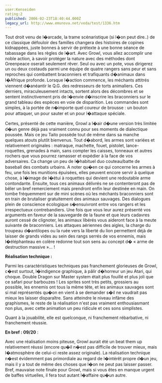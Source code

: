 ```yaml
---
user:Kenseiden
rating:2
published: 2006-02-23T18:40:44.000Z
legacy_url: http://www.emunova.net/veda/test/1336.htm
---
```

Tout droit venu de l�arcade, la trame scénaristique (si l�on peut dire..) de ce classique défouloir des familles changera des histoires de copines kidnappées, juste bonnes à servir de prétexte à une bonne séance de tabassage dans les règles de l�art. Avec Growl, vous allez accomplir une noble action, à savoir protéger la nature avec des méthodes dont Greenpeace oserait seulement rêver. Seul ou avec un pote, vous dirigerez un ou deux costauds parmi une équipe de quatre rangers sans peur et sans reproches qui combattent braconniers et trafiquants d�animaux dans l�Afrique profonde. Lorsque l�action commence, les méchants attitrés viennent d�anéantir le Q.G. des redresseurs de torts animaliers. Ces derniers, miraculeusement intacts, sortent alors des décombres et se sentent instinctivement pris de l�envie d�inscrire les braconniers sur le grand tableau des espèces en voie de disparition. Les commandes sont simples, à la portée de n�importe quel coureur de brousse : un bouton pour attaquer, un pour sauter et un pour l�attaque spéciale.   

  

Certes, présenté de cette manière, Growl a l�air d�une version très limitée d�un genre déjà pas vraiment connu pour ses moments de dialectique poussée. Mais ce jeu Taito possède tout de même dans sa manche quelques atouts plutôt bienvenus. Tout d�abord, les armes sont variées et relativement originales : matraque, machette, fouet, pistolet, lance-roquettes, grenades à main, sans compter les caisses, tonneaux et autres rochers que vous pourrez ramasser et expédier à la face de vos adversaires. Ca change un peu de l�habituel duo couteau/batte de baseball des combats urbains. A noter qu�en ce qui concerne les armes à feu, une fois les munitions épuisées, elles peuvent encore servir à quelque chose, à l�image de l�étui à roquettes qui devient une redoutable arme contondante. Ensuite, tous ces animaux délivrés ne se contenteront pas de bêler un bref remerciement mais prendront enfin leur destinée en main. On tombe fréquemment sur de mini scènes où les méchants braconniers sont en train de brutaliser gratuitement des animaux sauvages. Des dialogues plein de conscience écologique s�ensuivront entre vos rangers et les irrespectueux contrebandiers. Une fois que vous leur aurez présenté vos arguments en faveur de la sauvegarde de la faune et que leurs cadavres auront cessé de clignoter, les animaux libérés vous aideront face à la meute suivante de braconniers. Les attaques aériennes des aigles, la charge du troupeau d�antilopes ou la ruée vers la liberté du lion permettent déjà de laisser de grands vides au sein des rangs serrés de vos ennemis, mais l�éléphanteau en colère redonne tout son sens au concept d� « arme de destruction massive »... !  

  

**Réalisation technique :**   

Parmi les caractéristiques techniques pas franchement glorieuses de Growl, c�est surtout, l�indigence graphique, à pâlir d�horreur un jeu Atari, qui choque. Double Dragon sur Master system était plus fouillé et plus joli que ce safari pour barbouzes ! Les sprites sont très petits, grossiers au possible, les ennemis ont tous la même tête, et les animaux sauvages sont si mal représentés qu�on en vient à se demander s�il ne vaudrait pas mieux les laisser disparaître. Sans atteindre le niveau infâme des graphismes, le reste de la réalisation n'est pas vraiment enthousiasmant non plus, avec cette animation un peu ridicule et ces sons simplistes.  

Quant à la jouabilité, elle est quelconque, ni franchement rébarbative, ni franchement réussie.  

  

**En bref : 09/20** :  

Avec une réalisation moins piteuse, Growl aurait été un beat them up relativement réussi (encore qu�il n�est pas difficile de trouver mieux, mais l�atmosphère de celui-ci reste assez originale). La réalisation technique n�est évidemment pas primordiale au regard de l�intérêt propre d�un jeu, mais il y a tout de même des choses que l�on ne peut pas laisser passer. Bref, mauvaise note finale pour Growl, mais si vous êtes en manque urgent de baffes virtuelles, il fera tout autant l�affaire qu�un autre.